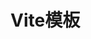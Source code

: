 # Vite模板

[Vite]: https://cn.vite.dev/	"Vite"
[Vue3]: https://cn.vuejs.org/	"Vue3"
[Ant Design Vue]: https://www.antdv.com/docs/vue/introduce-cn	"Ant Design Vue"
[Element Plus]: https://element-plus.org/zh-CN/	"Element Plus"
[Axios]: https://www.axios-http.cn/	"Axios"
[Vue Router]: https://router.vuejs.org/zh/	"Vue Router"


